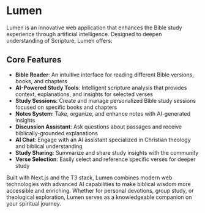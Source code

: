 # Lumen

Lumen is an innovative web application that enhances the Bible study experience through artificial intelligence. Designed to deepen understanding of Scripture, Lumen offers:

## Core Features

- **Bible Reader**: An intuitive interface for reading different Bible versions, books, and chapters
- **AI-Powered Study Tools**: Intelligent scripture analysis that provides context, explanations, and insights for selected verses
- **Study Sessions**: Create and manage personalized Bible study sessions focused on specific books and chapters
- **Notes System**: Take, organize, and enhance notes with AI-generated insights
- **Discussion Assistant**: Ask questions about passages and receive biblically-grounded explanations
- **AI Chat**: Engage with an AI assistant specialized in Christian theology and biblical understanding
- **Study Sharing**: Summarize and share study insights with the community
- **Verse Selection**: Easily select and reference specific verses for deeper study

Built with Next.js and the T3 stack, Lumen combines modern web technologies with advanced AI capabilities to make biblical wisdom more accessible and enriching. Whether for personal devotions, group study, or theological exploration, Lumen serves as a knowledgeable companion on your spiritual journey.
